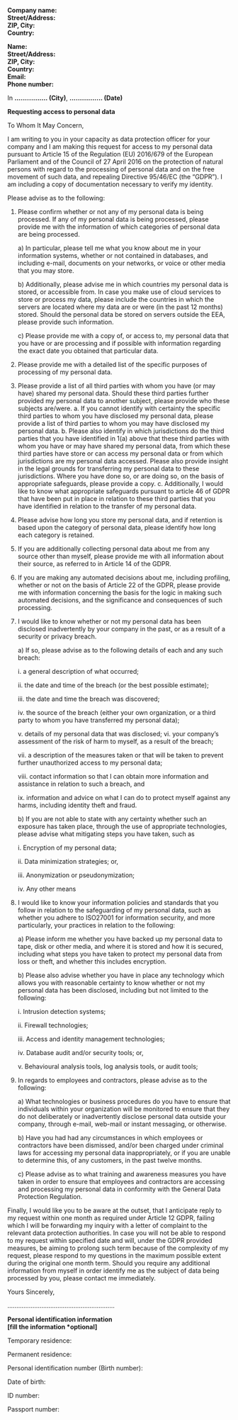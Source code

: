 **Company name:**  
**Street/Address:**  
**ZIP, City:**  
**Country:**

**Name:**  
**Street/Address:**  
**ZIP, City:**  
**Country:**  
**Email:**  
**Phone number:**

In​ **................ (City)**, **................ (Date)**

**Requesting access to personal data**

To Whom It May Concern,

I am writing to you in your capacity as data protection officer for your company and I am making
this request for access to my personal data pursuant to Article 15 of the ​Regulation (EU)
2016/679 of the European Parliament and of the Council of 27 April 2016 on the protection of
natural persons with regard to the processing of personal data and on the free movement of such
data, and repealing Directive 95/46/EC​ (the “GDPR”).
I am including a copy of documentation necessary to verify my identity.

Please advise as to the following:

1. Please confirm whether or not any of my personal data is being processed. If any of
   my personal data is being processed, please provide me with the information of which
   categories of personal data are being processed.

   a) In particular, please tell me what you know about me in your information
   systems, whether or not contained in databases, and including e-mail, documents on
   your networks, or voice or other media that you may store.

   b) Additionally, please advise me in which countries my personal data is stored,
   or accessible from. In case you make use of cloud services to store or process my data,
   please include the countries in which the servers are located where my data are or were
   (in the past 12 months) stored. Should the personal data be stored on servers outside
   the EEA, please provide such information.

   c) Please provide me with a copy of, or access to, my personal data that you
   have or are processing and if possible with information regarding the exact date you
   obtained that particular data.

2. Please provide me with a detailed list of the specific purposes of processing of my
   personal data.

3. Please provide a list of all third parties with whom you have (or may have) shared my
   personal data. Should these third parties further provided my personal data to another subject,
   please provide who these subjects are/were.
   a. If you cannot identify with certainty the specific third parties to whom you
   have disclosed my personal data, please provide a list of third parties to whom you may
   have disclosed my personal data.
   b. Please also identify in which jurisdictions do the third parties that you have
   identified in 1(a) above that these third parties with whom you have or may have shared
   my personal data, from which these third parties have store or can access my personal
   data or from which jurisdictions are my personal data accessed. Please also provide
   insight in the legal grounds for transferring my personal data to these jurisdictions.
   Where you have done so, or are doing so, on the basis of appropriate safeguards,
   please provide a copy.
   c. Additionally, I would like to know what appropriate safeguards pursuant to
   article 46 of GDPR that have been put in place in relation to these third parties that you
   have identified in relation to the transfer of my personal data.

4. Please advise how long you store my personal data, and if retention is based upon
   the category of personal data, please identify how long each category is retained.
5. If you are additionally collecting personal data about me from any source other than
   myself, please provide me with all information about their source, as referred to in Article 14 of
   the GDPR.
6. If you are making any automated decisions about me, including profiling, whether or
   not on the basis of Article 22 of the GDPR, please provide me with information concerning the
   basis for the logic in making such automated decisions, and the significance and consequences
   of such processing.
7. I would like to know whether or not my personal data has been disclosed
   inadvertently by your company in the past, or as a result of a security or privacy breach.

   a) If so, please advise as to the following details of each and any such breach:

   i. a general description of what occurred;

   ii. the date and time of the breach (or the best possible estimate);

   iii. the date and time the breach was discovered;

   iv. the source of the breach (either your own organization, or a third
   party to whom you have transferred my personal data);

   v. details of my personal data that was disclosed;
   vi. your company’s assessment of the risk of harm to myself, as a result
   of the breach;

   vii. a description of the measures taken or that will be taken to prevent further unauthorized access to my personal data;

   viii. contact information so that I can obtain more information and assistance in relation to such a breach, and

   ix. information and advice on what I can do to protect myself against any harms, including identity theft and fraud.


    b) If you are not able to state with any certainty whether such an exposure has taken place, through the use of appropriate technologies, please advise what mitigating steps you have taken, such as

    i. Encryption of my personal data;

    ii. Data minimization strategies; or,

    iii. Anonymization or pseudonymization;

    iv. Any other means

8. I would like to know your information policies and standards that you follow in relation to the safeguarding of my personal data, such as whether you adhere to ISO27001 for information security, and more particularly, your practices in relation to the following:

   a) Please inform me whether you have backed up my personal data to tape,
   disk or other media, and where it is stored and how it is secured, including what steps
   you have taken to protect my personal data from loss or theft, and whether this includes
   encryption.

   b) Please also advise whether you have in place any technology which allows
   you with reasonable certainty to know whether or not my personal data has been
   disclosed, including but not limited to the following:

   i. Intrusion detection systems;

   ii. Firewall technologies;

   iii. Access and identity management technologies;

   iv. Database audit and/or security tools; or,

   v. Behavioural analysis tools, log analysis tools, or audit tools;

9. In regards to employees and contractors, please advise as to the following:

   a) What technologies or business procedures do you have to ensure that individuals within your organization will be monitored to ensure that they do not deliberately or inadvertently disclose personal data outside your company, through e-mail, web-mail or instant messaging, or otherwise.

   b) Have you had had any circumstances in which employees or contractors have been dismissed, and/or been charged under criminal laws for accessing my personal data inappropriately, or if you are unable to determine this, of any customers, in the past twelve months.

   c) Please advise as to what training and awareness measures you have taken in order to ensure that employees and contractors are accessing and processing my personal data in conformity with the General Data Protection Regulation.

Finally, I would like you to be aware at the outset, that I anticipate reply to my request within one month as required under Article 12 GDPR, failing which I will be forwarding my inquiry with a
letter of complaint to the relevant data protection authorities. In case you will not be able to respond to my request within specified date and will, under the GDPR provided measures, be aiming to prolong such term because of the complexity of my request, please respond to my questions in the maximum possible extent during the original one month term. Should you require any additional information from myself in order identify me as the subject of data being processed by you, please contact me immediately.

Yours Sincerely,

............................................................

**Personal identification information**  
**[fill the information \*optional]**

Temporary residence:

Permanent residence:

Personal identification number (Birth number):​

Date of birth:

ID number:

Passport number:
